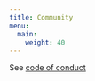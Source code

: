 ```yaml
---
title: Community
menu:
  main:
    weight: 40
---
```


<!--add blocks of content here to add more sections to the community page -->

See [code of conduct](code_of_conduct)
